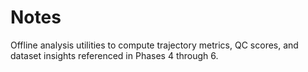 # Notes

Offline analysis utilities to compute trajectory metrics, QC scores, and dataset insights referenced in Phases 4 through 6.
